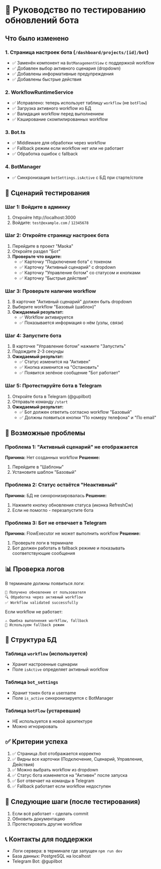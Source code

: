 # 🧪 Руководство по тестированию обновлений бота

## Что было изменено

### 1. Страница настроек бота (`/dashboard/projects/[id]/bot`)
- ✅ Заменён компонент на `BotManagementView` с поддержкой workflow
- ✅ Добавлен выбор активного сценария (dropdown)
- ✅ Добавлены информативные предупреждения
- ✅ Добавлены быстрые действия

### 2. WorkflowRuntimeService
- ✅ Исправлено: теперь использует таблицу `workflow` (не `botFlow`)
- ✅ Загрузка активного workflow из БД
- ✅ Валидация workflow перед выполнением
- ✅ Кэширование скомпилированных workflow

### 3. Bot.ts
- ✅ Middleware для обработки через workflow
- ✅ Fallback режим если workflow нет или не работает
- ✅ Обработка ошибок с fallback

### 4. BotManager
- ✅ Синхронизация `botSettings.isActive` с БД при старте/стопе

## 📝 Сценарий тестирования

### Шаг 1: Войдите в админку
1. Откройте http://localhost:3000
2. Войдите: `test@example.com` / `12345678`

### Шаг 2: Откройте страницу настроек бота
1. Перейдите в проект "Maoka"
2. Откройте раздел "Бот"
3. **Проверьте что видите:**
   - ✅ Карточку "Подключение бота" с токеном
   - ✅ Карточку "Активный сценарий" с dropdown
   - ✅ Карточку "Управление ботом" со статусом и кнопками
   - ✅ Карточку "Быстрые действия"

### Шаг 3: Проверьте наличие workflow
1. В карточке "Активный сценарий" должен быть dropdown
2. Выберите workflow "Базовый (шаблон)"
3. **Ожидаемый результат:**
   - ✅ Workflow активируется
   - ✅ Показывается информация о нём (узлы, связи)

### Шаг 4: Запустите бота
1. В карточке "Управление ботом" нажмите "Запустить"
2. Подождите 2-3 секунды
3. **Ожидаемый результат:**
   - ✅ Статус изменится на "Активен"
   - ✅ Кнопка изменится на "Остановить"
   - ✅ Появится зелёное сообщение "Бот работает"

### Шаг 5: Протестируйте бота в Telegram
1. Откройте бота в Telegram (@gupilbot)
2. Отправьте команду `/start`
3. **Ожидаемый результат:**
   - ✅ Бот должен ответить согласно workflow "Базовый"
   - ✅ Должны появиться кнопки "По номеру телефона" и "По email"

## 🐛 Возможные проблемы

### Проблема 1: "Активный сценарий" не отображается
**Причина:** Нет созданных workflow
**Решение:** 
1. Перейдите в "Шаблоны"
2. Установите шаблон "Базовый"

### Проблема 2: Статус остаётся "Неактивный"
**Причина:** БД не синхронизировалась
**Решение:**
1. Нажмите кнопку обновления статуса (иконка RefreshCw)
2. Если не помогло - перезапустите бота

### Проблема 3: Бот не отвечает в Telegram
**Причина:** FlowExecutor не может выполнить workflow
**Решение:**
1. Проверьте логи в терминале
2. Бот должен работать в fallback режиме и показывать соответствующие сообщения

## 📊 Проверка логов

В терминале должны появиться логи:
```
📨 Получено обновление от пользователя
🔍 Обработка через активный workflow
✅ Workflow validated successfully
```

Если workflow не работает:
```
⚠️ Ошибка выполнения workflow, fallback
📝 Используем fallback режим
```

## 🔧 Структура БД

### Таблица `workflow` (используется)
- Хранит настроенные сценарии
- Поле `isActive` определяет активный workflow

### Таблица `bot_settings`
- Хранит токен бота и username
- Поле `is_active` синхронизируется с BotManager

### Таблица `botFlow` (устаревшая)
- НЕ используется в новой архитектуре
- Можно игнорировать

## ✅ Критерии успеха

1. ✅ Страница /bot отображается корректно
2. ✅ Видны все карточки (Подключение, Сценарий, Управление, Действия)
3. ✅ Можно выбрать workflow из dropdown
4. ✅ Статус бота изменяется на "Активен" после запуска
5. ✅ Бот отвечает на команды в Telegram
6. ✅ Fallback работает если workflow недоступен

## 🚀 Следующие шаги (после тестирования)

1. Если всё работает - сделать commit
2. Обновить документацию
3. Протестировать другие workflow

## 📞 Контакты для поддержки

- Логи сервера: в терминале где запущен `npm run dev`
- База данных: PostgreSQL на localhost
- Telegram Bot: @gupilbot

